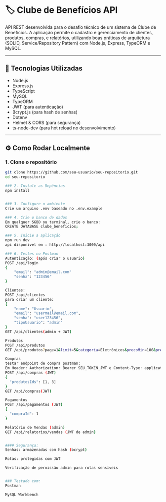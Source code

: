 # 🏷️ Clube de Benefícios API

API REST desenvolvida para o desafio técnico de um sistema de Clube de Benefícios. A aplicação permite o cadastro e gerenciamento de clientes, produtos, compras, e relatórios, utilizando boas práticas de arquitetura (SOLID, Service/Repository Pattern) com Node.js, Express, TypeORM e MySQL.

---

## 🚀 Tecnologias Utilizadas

- Node.js
- Express.js
- TypeScript
- MySQL
- TypeORM
- JWT (para autenticação)
- Bcrypt.js (para hash de senhas)
- Dotenv
- Helmet & CORS (para segurança)
- ts-node-dev (para hot reload no desenvolvimento)

---

## ⚙️ Como Rodar Localmente

### 1. Clone o repositório

```bash
git clone https://github.com/seu-usuario/seu-repositorio.git
cd seu-repositorio

### 2. Instale as Depências
npm install


### 3. Configure o ambiente
Crie um arquivo .env baseado no .env.example

### 4. Crie o banco de dados
Em qualquer SGBD ou terminal, crie o banco:
CREATE DATABASE clube_beneficios;

### 5. Inicie a aplicação
npm run dev
api disponivel em : http://localhost:3000/api

### 6. Testes no Postman
Autenticação: (após criar o usuario)
POST /api/login
{
    "email": "admin@email.com"
    "senha": "123456"
}

Clientes:
POST /api/clientes
para criar um cliente:
{
    "nome": "Usuario",
    "email": "usermail@email.com",
    "senha": "user123456",
    "tipoUsuario": "admin"
}
GET /api/clientes(admin + JWT)

Produtos
POST /api/produtos
GET /api/produtos?page=1&limit=5&categoria=Eletrônicos&precoMin=100&precoMax=1000

Compras
testar endpoint de compra postman: 
Em Header: Authorization: Bearer SEU_TOKEN_JWT e Content-Type: application/json
POST /api/compras (JWT)
{
  "produtosIds": [1, 3]
}
GET /api/compras(JWT)

Pagamentos
POST /api/pagamentos (JWT)
{
  "compraId": 1
}

Relatório de Vendas (admin)
GET /api/relatorios/vendas (JWT de admin)


#### Segurança:
Senhas: armazenadas com hash (bcrypt)

Rotas: protegidas com JWT

Verificação de permissão admin para rotas sensíveis


### Testado com:
Postman

MySQL Workbench
